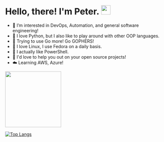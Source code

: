 
# Hello, there! I'm Peter. <img src="https://raw.githubusercontent.com/MartinHeinz/MartinHeinz/master/wave.gif" width="30px">

- 👀 I’m interested in DevOps, Automation, and general software engineering!
- 🐍 I love Python, but I also like to play around with other OOP languages.
- 🤩 Trying to use Go more! Go GOPHERS!
- 🐧 I love Linux, I use Fedora on a daily basis.
- 🌝 I actually like PowerShell.
- 💞️ I'd love to help you out on your open source projects!
- ☁️ Learning AWS, Azure!

<img height="180em" src="https://github-readme-stats.vercel.app/api?username=Parsifal-M&show_icons=true&hide_border=true&&count_private=true&include_all_commits=true" />

[![Top Langs](https://github-readme-stats.vercel.app/api/top-langs/?username=Parsifal-M&layout=compact)](https://github.com/anuraghazra/github-readme-stats)

